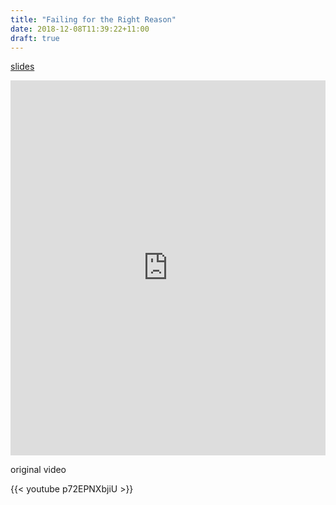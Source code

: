 ```yaml
---
title: "Failing for the Right Reason"
date: 2018-12-08T11:39:22+11:00
draft: true
---
```


[slides](https://failure-driven.github.io/layered-testing-long)

<iframe width="100%" height="600px" frameborder="0" src="https://failure-driven.github.io/layered-testing-long"></iframe>

original video

{{< youtube p72EPNXbjiU >}}
